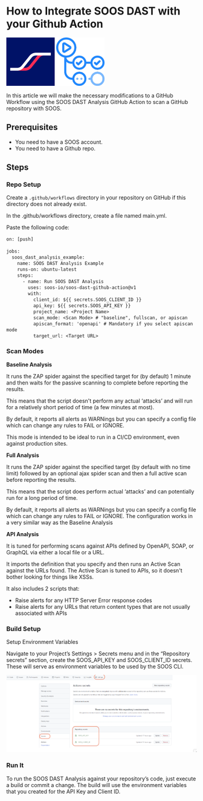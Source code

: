 # How to Integrate SOOS DAST with your Github Action

<img src="../assets/img/SOOS-Icon.png" alt="SOOS" width="128" height="128">
<img src="../assets/img/github-action.png" alt="Github Action" width="128" height="128">

In this article we will make the necessary modifications to a GitHub Workflow using the SOOS DAST Analysis GitHub Action to scan a GitHub repository with SOOS.
## Prerequisites

- You need to have a SOOS account.
- You need to have a Github repo.

## Steps

### **Repo Setup**

Create a `.github/workflows` directory in your repository on GitHub if this directory does not already exist.

In the .github/workflows directory, create a file named main.yml.

Paste the following code:

```
on: [push]
 
jobs:
  soos_dast_analysis_example:
    name: SOOS DAST Analysis Example
    runs-on: ubuntu-latest
    steps:
      - name: Run SOOS DAST Analysis
        uses: soos-io/soos-dast-github-action@v1
        with:
          client_id: ${{ secrets.SOOS_CLIENT_ID }}
          api_key: ${{ secrets.SOOS_API_KEY }}
          project_name: <Project Name>
          scan_mode: <Scan Mode> # "baseline", fullscan, or apiscan
          apiscan_format: 'openapi' # Mandatory if you select apiscan mode 
          target_url: <Target URL>
```

### **Scan Modes**
**Baseline Analysis**

It runs the ZAP spider against the specified target for (by default) 1 minute and then waits for the passive scanning to complete before reporting the results.

This means that the script doesn't perform any actual ‘attacks’ and will run for a relatively short period of time (a few minutes at most).

By default, it reports all alerts as WARNings but you can specify a config file which can change any rules to FAIL or IGNORE.

This mode is intended to be ideal to run in a CI/CD environment, even against production sites.

**Full Analysis**

It runs the ZAP spider against the specified target (by default with no time limit) followed by an optional ajax spider scan and then a full active scan before reporting the results.

This means that the script does perform actual ‘attacks’ and can potentially run for a long period of time.

By default, it reports all alerts as WARNings but you can specify a config file which can change any rules to FAIL or IGNORE. The configuration works in a very similar way as the Baseline Analysis

**API Analysis**

It is tuned for performing scans against APIs defined by OpenAPI, SOAP, or GraphQL via either a local file or a URL.

It imports the definition that you specify and then runs an Active Scan against the URLs found. The Active Scan is tuned to APIs, so it doesn't bother looking for things like XSSs.

It also includes 2 scripts that:
   - Raise alerts for any HTTP Server Error response codes
   - Raise alerts for any URLs that return content types that are not usually associated with APIs

### **Build Setup**

Setup Environment Variables

Navigate to your Project’s Settings > Secrets menu and in the “Repository secrets” section, create the SOOS_API_KEY and SOOS_CLIENT_ID secrets. These will serve as environment variables to be used by the SOOS CLI.

<img src="../assets/img/github-action-envs.png">


### **Run It**

To run the SOOS DAST Analysis against your repository’s code, just execute a build or commit a change. The build will use the environment variables that you created for the API Key and Client ID.

